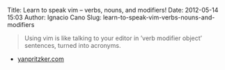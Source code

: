 Title: Learn to speak vim – verbs, nouns, and modifiers!
Date: 2012-05-14 15:03
Author: Ignacio Cano
Slug: learn-to-speak-vim-verbs-nouns-and-modifiers

> Using vim is like talking to your editor in ’verb modifier object’
> sentences, turned into acronyms.

- [yanpritzker.com][]

  [yanpritzker.com]: http://yanpritzker.com/2011/12/16/learn-to-speak-vim-verbs-nouns-and-modifiers/
    "Learn to speak vim – verbs, nouns, and modifiers!"
